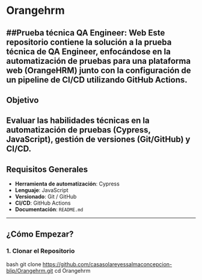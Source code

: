 # Orangehrm
##Prueba técnica QA Engineer: Web 
Este repositorio contiene la solución a la prueba técnica de QA Engineer, enfocándose en la automatización de pruebas para una plataforma web (OrangeHRM) junto con la configuración de un pipeline de CI/CD utilizando GitHub Actions.
---
## Objetivo
Evaluar las habilidades técnicas en la automatización de pruebas (Cypress, JavaScript), gestión de versiones (Git/GitHub) y CI/CD.
---
## Requisitos Generales

*   **Herramienta de automatización**: Cypress
*   **Lenguaje**: JavaScript
*   **Versionado**: Git / GitHub
*   **CI/CD**: GitHub Actions
*   **Documentación**: `README.md`
---
## ¿Cómo Empezar?
### 1. Clonar el Repositorio
bash
git clone https://github.com/casasolareyessalmaconcepcion-blip/Orangehrm.git
cd Orangehrm
